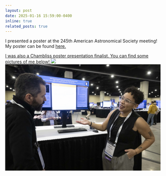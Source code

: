 ```yaml
---
layout: post
date: 2025-01-16 15:59:00-0400
inline: true
related_posts: true
---
```


I presented a poster at the 245th American Astronomical Society meeting! My poster can be found <a href='https://aas242-aas.ipostersessions.com/?s=53-04-57-CC-95-B3-44-F6-6E-81-E5-1A-8E-1C-B8-63'>here. 

I was also a Chambliss poster presentation finalist. You can find some pictures of me below!
<img src="assets/img/AAS245_gradschoolreception.jpg" width=500> <img src="assets/img/AAS245_posterPic.jpg" width=500>
